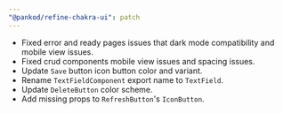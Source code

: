 ```yaml
---
"@pankod/refine-chakra-ui": patch
---
```


- Fixed error and ready pages issues that dark mode compatibility and mobile view issues.
- Fixed crud components mobile view issues and spacing issues.
- Update `Save` button icon button color and variant.
- Rename `TextFieldComponent` export name to `TextField`.
- Update `DeleteButton` color scheme.
- Add missing props to `RefreshButton`'s `IconButton`. 